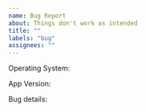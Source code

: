 ```yaml
---
name: Bug Report
about: Things don't work as intended
title: ""
labels: "bug"
assignees: ""
---
```


<!--
  Note: making sure you've already done the following things.
  - I've already installed the latest version of Koodo Reader
  - There are no similar issues on the issue list
  - I've already read the help document: https://www.notion.so/troyeguo/01aaa516687c418499f713d34793b9ad?v=54d51fe1688a4f8ab5784b17e4df3308
-->

Operating System:

App Version:

Bug details:

<!--
  What currently happen? To help developers better navigate this problem, please attach some screenshots or files.
  Steps to reproduce the behavior:
  1. Go to '...'
  2. Click on '....'
  3. Scroll down to '....'
  4. See error
-->
